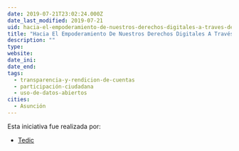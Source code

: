 ```yaml
---
date: 2019-07-21T23:02:24.000Z
date_last_modified: 2019-07-21
uid: hacia-el-empoderamiento-de-nuestros-derechos-digitales-a-traves-de-la-participacion-ciudadana-y-el-debate-publico
title: "Hacia El Empoderamiento De Nuestros Derechos Digitales A Través De La Participación Ciudadana Y El Debate Público."
description: ""
type: 
website: 
date_ini: 
date_end: 
tags:
  - transparencia-y-rendicion-de-cuentas
  - participación-ciudadana
  - uso-de-datos-abiertos
cities: 
  - Asunción
---
```


Esta iniciativa fue realizada por:

- [Tedic](/organizaciones/tedic)
